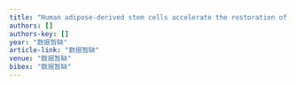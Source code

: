 ```yaml
---
title: "Human adipose-derived stem cells accelerate the restoration of tensile strength of tendon and alleviate the progression of rotator cuff injury in a rat model"
authors: []
authors-key: []
year: "数据暂缺"
article-link: "数据暂缺"
venue: "数据暂缺"
bibex: "数据暂缺"
---
```

